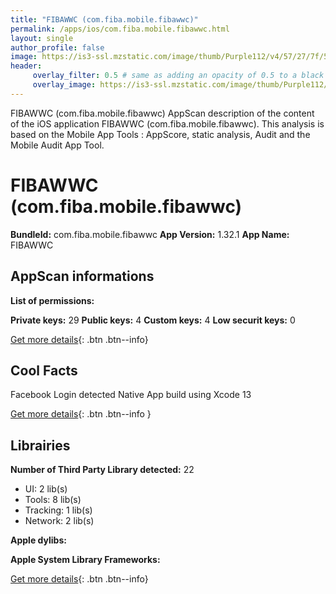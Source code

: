 ```yaml
---
title: "FIBAWWC (com.fiba.mobile.fibawwc)"
permalink: /apps/ios/com.fiba.mobile.fibawwc.html
layout: single
author_profile: false
image: https://is3-ssl.mzstatic.com/image/thumb/Purple112/v4/57/27/7f/57277f03-1495-4d9a-428c-7cfc2396d431/AppIcon-0-0-1x_U007emarketing-0-0-0-7-0-0-sRGB-0-0-0-GLES2_U002c0-512MB-85-220-0-0.png/512x512bb.jpg
header: 
     overlay_filter: 0.5 # same as adding an opacity of 0.5 to a black background
     overlay_image: https://is3-ssl.mzstatic.com/image/thumb/Purple112/v4/57/27/7f/57277f03-1495-4d9a-428c-7cfc2396d431/AppIcon-0-0-1x_U007emarketing-0-0-0-7-0-0-sRGB-0-0-0-GLES2_U002c0-512MB-85-220-0-0.png/512x512bb.jpg
---
```

FIBAWWC (com.fiba.mobile.fibawwc) AppScan description of the content of the iOS application FIBAWWC (com.fiba.mobile.fibawwc). This analysis is based on the Mobile App Tools : AppScore, static analysis, Audit and the Mobile Audit App Tool.

# FIBAWWC (com.fiba.mobile.fibawwc)

**BundleId:** com.fiba.mobile.fibawwc
**App Version:** 1.32.1
**App Name:** FIBAWWC


## AppScan informations 

**List of permissions:** 
  
  
**Private keys:** 29
**Public keys:** 4
**Custom keys:** 4
**Low securit keys:** 0
  
[Get more details](/pricing.html){: .btn .btn--info}

## Cool Facts

Facebook Login detected
Native App
build using Xcode 13
  
[Get more details](/pricing.html){: .btn .btn--info }

## Librairies 
**Number of Third Party Library detected:** 22
- UI: 2 lib(s)
- Tools: 8 lib(s)
- Tracking: 1 lib(s)
- Network: 2 lib(s)


**Apple dylibs:**


**Apple System Library Frameworks:**


  
[Get more details](/pricing.html){: .btn .btn--info}

